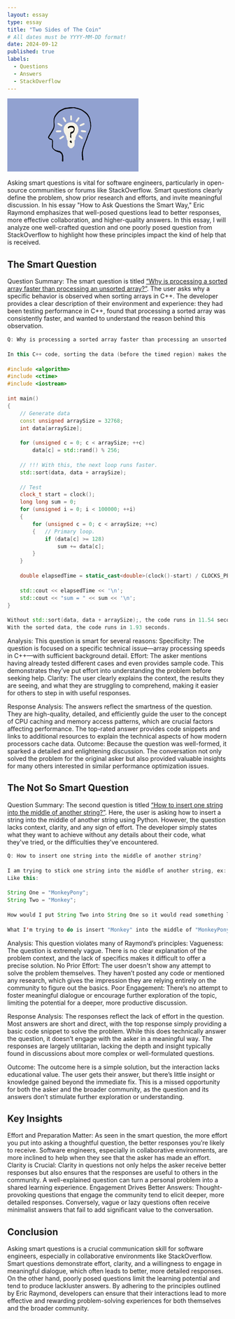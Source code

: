 ```yaml
---
layout: essay
type: essay
title: "Two Sides of The Coin"
# All dates must be YYYY-MM-DD format!
date: 2024-09-12
published: true
labels:
  - Questions
  - Answers
  - StackOverflow
---
```


<img width="300px" class="rounded float-start pe-4" src="../img/think.png">

Asking smart questions is vital for software engineers, particularly in open-source communities or forums like StackOverflow. Smart questions clearly define the problem, show prior research and efforts, and invite meaningful discussion. In his essay "How to Ask Questions the Smart Way," Eric Raymond emphasizes that well-posed questions lead to better responses, more effective collaboration, and higher-quality answers. In this essay, I will analyze one well-crafted question and one poorly posed question from StackOverflow to highlight how these principles impact the kind of help that is received.

## The Smart Question

Question Summary: The smart question is titled [“Why is processing a sorted array faster than processing an unsorted array?”](https://stackoverflow.com/questions/11227809/why-is-processing-a-sorted-array-faster-than-processing-an-unsorted-array). The user asks why a specific behavior is observed when sorting arrays in C++. The developer provides a clear description of their environment and experience: they had been testing performance in C++, found that processing a sorted array was consistently faster, and wanted to understand the reason behind this observation.

```cpp
Q: Why is processing a sorted array faster than processing an unsorted array?

In this C++ code, sorting the data (before the timed region) makes the primary loop ~6x faster:

#include <algorithm>
#include <ctime>
#include <iostream>

int main()
{
    // Generate data
    const unsigned arraySize = 32768;
    int data[arraySize];

    for (unsigned c = 0; c < arraySize; ++c)
        data[c] = std::rand() % 256;

    // !!! With this, the next loop runs faster.
    std::sort(data, data + arraySize);

    // Test
    clock_t start = clock();
    long long sum = 0;
    for (unsigned i = 0; i < 100000; ++i)
    {
        for (unsigned c = 0; c < arraySize; ++c)
        {   // Primary loop.
            if (data[c] >= 128)
                sum += data[c];
        }
    }

    double elapsedTime = static_cast<double>(clock()-start) / CLOCKS_PER_SEC;

    std::cout << elapsedTime << '\n';
    std::cout << "sum = " << sum << '\n';
}

Without std::sort(data, data + arraySize);, the code runs in 11.54 seconds.
With the sorted data, the code runs in 1.93 seconds.
```

Analysis: This question is smart for several reasons:
Specificity: The question is focused on a specific technical issue—array processing speeds in C++—with sufficient background detail.
Effort: The asker mentions having already tested different cases and even provides sample code. This demonstrates they’ve put effort into understanding the problem before seeking help.
Clarity: The user clearly explains the context, the results they are seeing, and what they are struggling to comprehend, making it easier for others to step in with useful responses.

Response Analysis: The answers reflect the smartness of the question. They are high-quality, detailed, and efficiently guide the user to the concept of CPU caching and memory access patterns, which are crucial factors affecting performance. The top-rated answer provides code snippets and links to additional resources to explain the technical aspects of how modern processors cache data.
Outcome: Because the question was well-formed, it sparked a detailed and enlightening discussion. The conversation not only solved the problem for the original asker but also provided valuable insights for many others interested in similar performance optimization issues.

## The Not So Smart Question

Question Summary: The second question is titled [“How to insert one string into the middle of another string?”](https://stackoverflow.com/questions/15442956/how-to-insert-one-string-into-the-middle-of-another-string). Here, the user is asking how to insert a string into the middle of another string using Python. However, the question lacks context, clarity, and any sign of effort. The developer simply states what they want to achieve without any details about their code, what they've tried, or the difficulties they've encountered.

```java
Q: How to insert one string into the middle of another string?

I am trying to stick one string into the middle of another string, ex:
Like this:

String One = "MonkeyPony";
String Two = "Monkey";

How would I put String Two into String One so it would read something like MonkeMonkeyyPony?

What I'm trying to do is insert "Monkey" into the middle of "MonkeyPony" numerous times, so on the first time it would read "MonkeMonkeyyPony", and on the second time it would read "MonkeMonMonkeykeyyPony", etc.

```
 
Analysis: This question violates many of Raymond’s principles:
Vagueness: The question is extremely vague. There is no clear explanation of the problem context, and the lack of specifics makes it difficult to offer a precise solution.
No Prior Effort: The user doesn't show any attempt to solve the problem themselves. They haven’t posted any code or mentioned any research, which gives the impression they are relying entirely on the community to figure out the basics.
Poor Engagement: There’s no attempt to foster meaningful dialogue or encourage further exploration of the topic, limiting the potential for a deeper, more productive discussion.

Response Analysis: The responses reflect the lack of effort in the question. Most answers are short and direct, with the top response simply providing a basic code snippet to solve the problem. While this does technically answer the question, it doesn’t engage with the asker in a meaningful way. The responses are largely utilitarian, lacking the depth and insight typically found in discussions about more complex or well-formulated questions.

Outcome: The outcome here is a simple solution, but the interaction lacks educational value. The user gets their answer, but there’s little insight or knowledge gained beyond the immediate fix. This is a missed opportunity for both the asker and the broader community, as the question and its answers don’t stimulate further exploration or understanding.

## Key Insights
Effort and Preparation Matter: As seen in the smart question, the more effort you put into asking a thoughtful question, the better responses you’re likely to receive. Software engineers, especially in collaborative environments, are more inclined to help when they see that the asker has made an effort.
Clarity is Crucial: Clarity in questions not only helps the asker receive better responses but also ensures that the responses are useful to others in the community. A well-explained question can turn a personal problem into a shared learning experience.
Engagement Drives Better Answers: Thought-provoking questions that engage the community tend to elicit deeper, more detailed responses. Conversely, vague or lazy questions often receive minimalist answers that fail to add significant value to the conversation.

## Conclusion

Asking smart questions is a crucial communication skill for software engineers, especially in collaborative environments like StackOverflow. Smart questions demonstrate effort, clarity, and a willingness to engage in meaningful dialogue, which often leads to better, more detailed responses. On the other hand, poorly posed questions limit the learning potential and tend to produce lackluster answers. By adhering to the principles outlined by Eric Raymond, developers can ensure that their interactions lead to more effective and rewarding problem-solving experiences for both themselves and the broader community.
